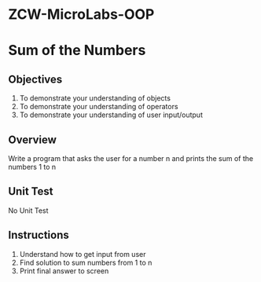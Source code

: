 # ZCW-MicroLabs-OOP

# Sum of the Numbers

## Objectives

1. To demonstrate your understanding of objects
2. To demonstrate your understanding of operators
3. To demonstrate your understanding of user input/output

## Overview

Write a program that asks the user for a number n and prints the sum of the numbers 1 to n

## Unit Test

No Unit Test

## Instructions

1. Understand how to get input from user
2. Find solution to sum numbers from 1 to n
3. Print final answer to screen
